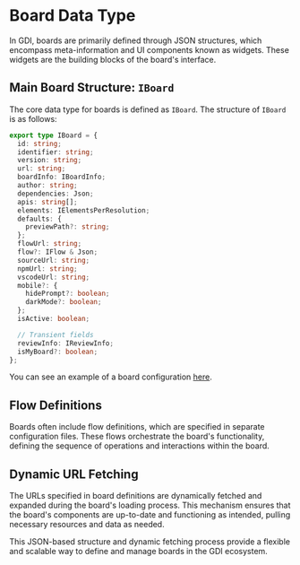 # Board Data Type

In GDI, boards are primarily defined through JSON structures, which encompass meta-information and UI components known as widgets. These widgets are the building blocks of the board's interface.

## Main Board Structure: `IBoard`

The core data type for boards is defined as `IBoard`. The structure of `IBoard` is as follows:

```typescript
export type IBoard = {
  id: string;
  identifier: string;
  version: string;
  url: string;
  boardInfo: IBoardInfo;
  author: string;
  dependencies: Json;
  apis: string[];
  elements: IElementsPerResolution;
  defaults: {
    previewPath?: string;
  };
  flowUrl: string;
  flow?: IFlow & Json;
  sourceUrl: string;
  npmUrl: string;
  vscodeUrl: string;
  mobile?: {
    hidePrompt?: boolean;
    darkMode?: boolean;
  };
  isActive: boolean;

  // Transient fields
  reviewInfo: IReviewInfo;
  isMyBoard?: boolean;
};
```

You can see an example of a board configuration [here](https://github.com/dht/gdi-assets/blob/main/boards/B-001/B-001.json).

## Flow Definitions

Boards often include flow definitions, which are specified in separate configuration files. These flows orchestrate the board's functionality, defining the sequence of operations and interactions within the board.

## Dynamic URL Fetching

The URLs specified in board definitions are dynamically fetched and expanded during the board's loading process. This mechanism ensures that the board's components are up-to-date and functioning as intended, pulling necessary resources and data as needed.

This JSON-based structure and dynamic fetching process provide a flexible and scalable way to define and manage boards in the GDI ecosystem.
